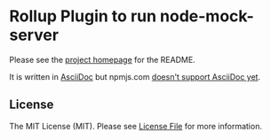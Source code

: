 # Rollup Plugin to run node-mock-server

Please see the [project homepage](https://github.com/dschulten/rollup-plugin-node-mock-server) for the README.

It is written in [AsciiDoc](http://www.methods.co.nz/asciidoc/) but npmjs.com [doesn't support AsciiDoc yet](https://githubcom/npm/www/issues/42).

## License

The MIT License (MIT). Please see [License File](LICENSE) for more information.